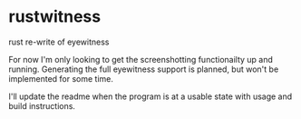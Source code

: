 # rustwitness
rust re-write of eyewitness

For now I'm only looking to get the screenshotting functionailty up and running. Generating the full eyewitness support is planned, but won't be implemented for some time. 

I'll update the readme when the program is at a usable state with usage and build instructions.
